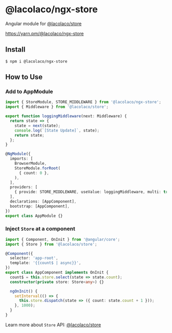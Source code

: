 # @lacolaco/ngx-store

Angular module for [@lacolaco/store](https://github.com/lacolaco/ngx/tree/master/libs/store)

https://yarn.pm/@lacolaco/ngx-store

## Install

```
$ npm i @lacolaco/ngx-store
```

## How to Use

### Add to AppModule

```ts
import { StoreModule, STORE_MIDDLEWARE } from '@lacolaco/ngx-store';
import { Middleware } from '@lacolaco/store';

export function loggingMiddleware(next: Middleware) {
  return state => {
    state = next(state);
    console.log(`[State Update]`, state);
    return state;
  };
}

@NgModule({
  imports: [
    BrowserModule,
    StoreModule.forRoot(
      { count: 0 },
    ),
  ],
  providers: [
    { provide: STORE_MIDDLEWARE, useValue: loggingMiddleware, multi: true },
  ],
  declarations: [AppComponent],
  bootstrap: [AppComponent],
})
export class AppModule {}
```

### Inject `Store` at a component

```ts
import { Component, OnInit } from '@angular/core';
import { Store } from '@lacolaco/store';

@Component({
  selector: 'app-root',
  template: '{{count$ | async}}',
})
export class AppComponent implements OnInit {
  count$ = this.store.select(state => state.count);
  constructor(private store: Store<any>) {}

  ngOnInit() {
    setInterval(() => {
      this.store.dispatch(state => ({ count: state.count + 1 }));
    }, 1000);
  }
}
```

Learn more about `Store` API: [@lacolaco/store](https://github.com/lacolaco/ngx/tree/master/libs/store)